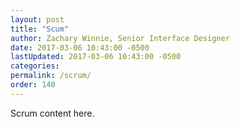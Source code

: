 ```yaml
---
layout: post
title: "Scum"
author: Zachary Winnie, Senior Interface Designer
date: 2017-03-06 10:43:00 -0500
lastUpdated: 2017-03-06 10:43:00 -0500
categories: 
permalink: /scrum/
order: 140
---
```

Scrum content here.